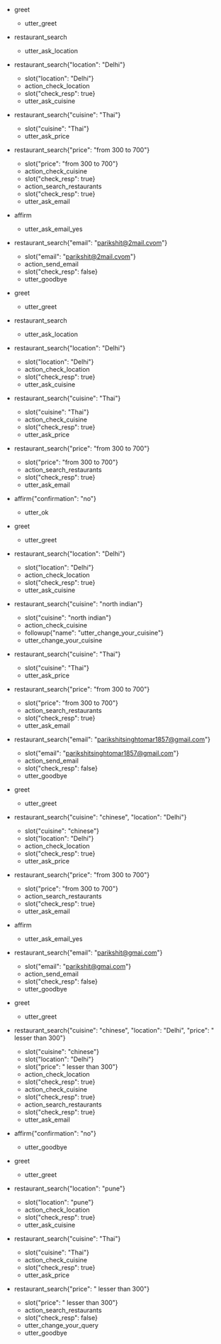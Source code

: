 * greet
    - utter_greet
* restaurant_search
    - utter_ask_location
* restaurant_search{"location": "Delhi"}
    - slot{"location": "Delhi"}
    - action_check_location
    - slot{"check_resp": true}
    - utter_ask_cuisine
* restaurant_search{"cuisine": "Thai"}
    - slot{"cuisine": "Thai"}
    - utter_ask_price
* restaurant_search{"price": "from 300 to 700"}
    - slot{"price": "from 300 to 700"}
    - action_check_cuisine
    - slot{"check_resp": true}
    - action_search_restaurants
    - slot{"check_resp": true}
    - utter_ask_email
* affirm
    - utter_ask_email_yes
* restaurant_search{"email": "parikshit@2mail.cvom"}
    - slot{"email": "parikshit@2mail.cvom"}
    - action_send_email
    - slot{"check_resp": false}
    - utter_goodbye

* greet
    - utter_greet
* restaurant_search
    - utter_ask_location
* restaurant_search{"location": "Delhi"}
    - slot{"location": "Delhi"}
    - action_check_location
    - slot{"check_resp": true}
    - utter_ask_cuisine
* restaurant_search{"cuisine": "Thai"}
    - slot{"cuisine": "Thai"}
    - action_check_cuisine
    - slot{"check_resp": true}
    - utter_ask_price
* restaurant_search{"price": "from 300 to 700"}
    - slot{"price": "from 300 to 700"}
    - action_search_restaurants
    - slot{"check_resp": true}
    - utter_ask_email
* affirm{"confirmation": "no"}
    - utter_ok

* greet
    - utter_greet
* restaurant_search{"location": "Delhi"}
    - slot{"location": "Delhi"}
    - action_check_location
    - slot{"check_resp": true}
    - utter_ask_cuisine
* restaurant_search{"cuisine": "north indian"}
    - slot{"cuisine": "north indian"}
    - action_check_cuisine
    - followup{"name": "utter_change_your_cuisine"}
    - utter_change_your_cuisine
* restaurant_search{"cuisine": "Thai"}
    - slot{"cuisine": "Thai"}
    - utter_ask_price
* restaurant_search{"price": "from 300 to 700"}
    - slot{"price": "from 300 to 700"}
    - action_search_restaurants
    - slot{"check_resp": true}
    - utter_ask_email
* restaurant_search{"email": "parikshitsinghtomar1857@gmail.com"}
    - slot{"email": "parikshitsinghtomar1857@gmail.com"}
    - action_send_email
    - slot{"check_resp": false}
    - utter_goodbye

* greet
    - utter_greet
* restaurant_search{"cuisine": "chinese", "location": "Delhi"}
    - slot{"cuisine": "chinese"}
    - slot{"location": "Delhi"}
    - action_check_location
    - slot{"check_resp": true}
    - utter_ask_price
* restaurant_search{"price": "from 300 to 700"}
    - slot{"price": "from 300 to 700"}
    - action_search_restaurants
    - slot{"check_resp": true}
    - utter_ask_email
* affirm
    - utter_ask_email_yes
* restaurant_search{"email": "parikshit@gmai.com"}
    - slot{"email": "parikshit@gmai.com"}
    - action_send_email
    - slot{"check_resp": false}
    - utter_goodbye

* greet
    - utter_greet
* restaurant_search{"cuisine": "chinese", "location": "Delhi", "price": " lesser than 300"}
    - slot{"cuisine": "chinese"}
    - slot{"location": "Delhi"}
    - slot{"price": " lesser than 300"}
    - action_check_location
    - slot{"check_resp": true}
    - action_check_cuisine
    - slot{"check_resp": true}
    - action_search_restaurants
    - slot{"check_resp": true}
    - utter_ask_email
* affirm{"confirmation": "no"}
    - utter_goodbye

* greet
    - utter_greet
* restaurant_search{"location": "pune"}
    - slot{"location": "pune"}
    - action_check_location
    - slot{"check_resp": true}
    - utter_ask_cuisine
* restaurant_search{"cuisine": "Thai"}
    - slot{"cuisine": "Thai"}
    - action_check_cuisine
    - slot{"check_resp": true}
    - utter_ask_price
* restaurant_search{"price": " lesser than 300"}
    - slot{"price": " lesser than 300"}
    - action_search_restaurants
    - slot{"check_resp": false}
    - utter_change_your_query
    - utter_goodbye
